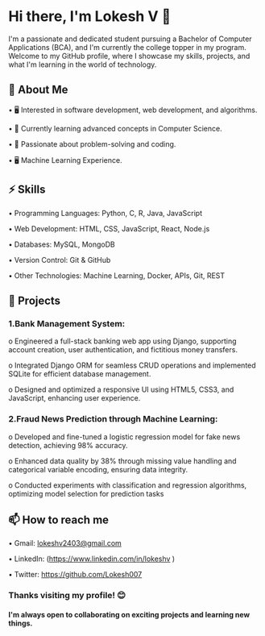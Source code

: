 # Hi there, I'm Lokesh V 👋
I'm a passionate and dedicated student pursuing a Bachelor of Computer Applications (BCA), and I'm currently the college topper in my program.
Welcome to my GitHub profile, where I showcase my skills, projects, and what I'm learning in the world of technology.

## 🔭 About Me

•	🖥️ Interested in software development, web development, and algorithms.

•	🌱 Currently learning advanced concepts in Computer Science.

•	🤖 Passionate about problem-solving and coding.

•	🖥️ Machine Learning Experience.

## ⚡ Skills

•	Programming Languages: Python, C, R, Java, JavaScript

•	Web Development: HTML, CSS, JavaScript, React, Node.js

•	Databases: MySQL, MongoDB

•	Version Control: Git & GitHub

•	Other Technologies: Machine Learning, Docker, APIs, Git, REST

## 🌟 Projects

### 1.Bank Management System: 

   o Engineered a full-stack banking web app using Django, supporting account creation, user authentication, and fictitious money transfers.
   
   o Integrated Django ORM for seamless CRUD operations and implemented SQLite for efficient database management.
   
   o Designed and optimized a responsive UI using HTML5, CSS3, and JavaScript, enhancing user experience.

### 2.Fraud News Prediction through Machine Learning:

   o Developed and fine-tuned a logistic regression model for fake news detection, achieving 98% accuracy.
   
   o Enhanced data quality by 38% through missing value handling and categorical variable encoding, ensuring data integrity.
   
   o Conducted experiments with classification and regression algorithms, optimizing model selection for prediction tasks

## 📫 How to reach me

•	Gmail: lokeshv2403@gmail.com

•	LinkedIn: (https://www.linkedin.com/in/lokeshv )

•	Twitter: https://github.com/Lokesh007


### Thanks visiting my profile! 😊 
#### I'm always open to collaborating on exciting projects and learning new things.
